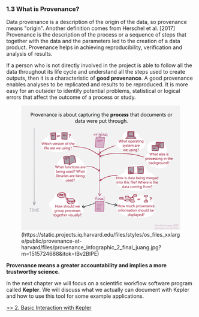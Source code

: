 ### 1.3 What is Provenance?
Data provenance is a description of the origin of the data, so provenance means "origin".
Another definition comes from Herschel et al. [2017] Provenance is the description of the process or a sequence of steps that together with the data and the parameters led to the creation of a data product.
Provenance helps in achieving reproducibility, verification and analysis of results.

If a person who is not directly involved in the project is able to follow all the data throughout its life cycle and understand all the steps used to create outputs, then it is a characteristic of **good provenance**. A good provenance enables analyses to be replicated and results to be reproduced. It is more easy for an outsider to identify potential problems, statistical or logical errors that affect the outcome of a process or study.

<p float="middle">
  <figure>
    <img src="./../Pictures/provenance.jpg"/>
    <figcaption>(https://static.projects.iq.harvard.edu/files/styles/os_files_xxlarge/public/provenance-at-harvard/files/provenance_infographic_2_final_juang.jpg?m=1515724688&itok=IBv2BIPE)</figcaption>
  </figure>
</p>

**Provenance means a greater accountability and implies a more trustworthy science.**

In the next chapter we will focus on a scientific workflow software program called **Kepler**. We will discuss what we actually can document with Kepler and how to use this tool for some example applications.

[>> 2. Basic Interaction with Kepler](./2_kepler_intro.md)
